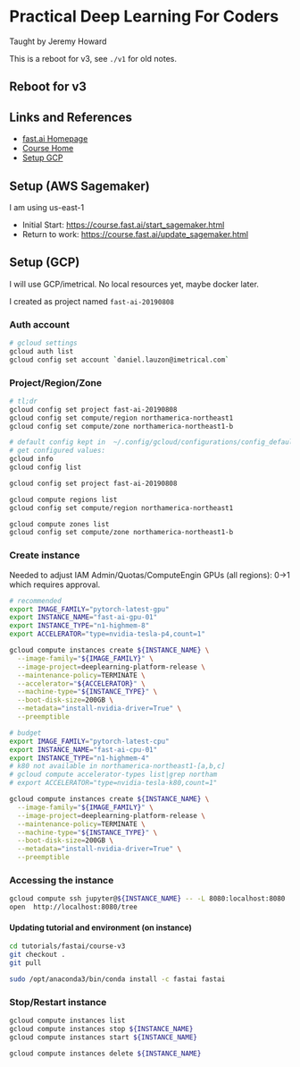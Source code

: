 # Practical Deep Learning For Coders

Taught by Jeremy Howard

This is a reboot for v3, see `./v1` for old notes.

## Reboot for v3

## Links and References

- [fast.ai Homepage](https://www.fast.ai/)
- [Course Home](https://course.fast.ai/)
- [Setup GCP](https://course.fast.ai/start_gcp.html)

## Setup (AWS Sagemaker)

I am using us-east-1

- Initial Start: <https://course.fast.ai/start_sagemaker.html>
- Return to work: <https://course.fast.ai/update_sagemaker.html>

## Setup (GCP)

I will use GCP/imetrical. No local resources yet, maybe docker later.

I created as project named `fast-ai-20190808`

### Auth account

```bash
# gcloud settings
gcloud auth list
gcloud config set account `daniel.lauzon@imetrical.com`
```

### Project/Region/Zone

```bash
# tl;dr
gcloud config set project fast-ai-20190808
gcloud config set compute/region northamerica-northeast1
gcloud config set compute/zone northamerica-northeast1-b

# default config kept in  ~/.config/gcloud/configurations/config_default
# get configured values:
gcloud info
gcloud config list

gcloud config set project fast-ai-20190808

gcloud compute regions list
gcloud config set compute/region northamerica-northeast1

gcloud compute zones list
gcloud config set compute/zone northamerica-northeast1-b
```

### Create instance

Needed to adjust IAM Admin/Quotas/ComputeEngin GPUs (all regions): 0->1
which requires approval.

```bash
# recommended
export IMAGE_FAMILY="pytorch-latest-gpu"
export INSTANCE_NAME="fast-ai-gpu-01"
export INSTANCE_TYPE="n1-highmem-8"
export ACCELERATOR="type=nvidia-tesla-p4,count=1"

gcloud compute instances create ${INSTANCE_NAME} \
  --image-family="${IMAGE_FAMILY}" \
  --image-project=deeplearning-platform-release \
  --maintenance-policy=TERMINATE \
  --accelerator="${ACCELERATOR}" \
  --machine-type="${INSTANCE_TYPE}" \
  --boot-disk-size=200GB \
  --metadata="install-nvidia-driver=True" \
  --preemptible

# budget
export IMAGE_FAMILY="pytorch-latest-cpu"
export INSTANCE_NAME="fast-ai-cpu-01"
export INSTANCE_TYPE="n1-highmem-4"
# k80 not available in northamerica-northeast1-[a,b,c]
# gcloud compute accelerator-types list|grep northam
# export ACCELERATOR="type=nvidia-tesla-k80,count=1"

gcloud compute instances create ${INSTANCE_NAME} \
  --image-family="${IMAGE_FAMILY}" \
  --image-project=deeplearning-platform-release \
  --maintenance-policy=TERMINATE \
  --machine-type="${INSTANCE_TYPE}" \
  --boot-disk-size=200GB \
  --metadata="install-nvidia-driver=True" \
  --preemptible
```

### Accessing the instance

```bash
gcloud compute ssh jupyter@${INSTANCE_NAME} -- -L 8080:localhost:8080
open  http://localhost:8080/tree
```

#### Updating tutorial and environment (on instance)

```bash
cd tutorials/fastai/course-v3
git checkout .
git pull

sudo /opt/anaconda3/bin/conda install -c fastai fastai
```

### Stop/Restart instance

```bash
gcloud compute instances list
gcloud compute instances stop ${INSTANCE_NAME}
gcloud compute instances start ${INSTANCE_NAME}

gcloud compute instances delete ${INSTANCE_NAME}
```
